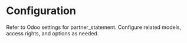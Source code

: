 # Configuration

Refer to Odoo settings for partner_statement. Configure related models, access rights, and options as needed.
